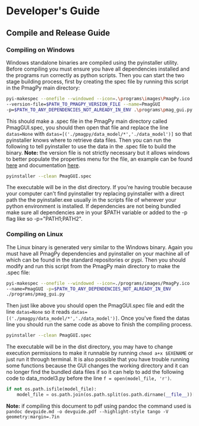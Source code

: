 # Developer's Guide

## Compile and Release Guide

### Compiling on Windows

Windows standalone binaries are compiled using the pyinstaller utility. Before compiling you must ensure you have all dependencies installed and the programs run correctly as python scripts. Then you can start the two stage building process, first by creating the spec file by running this script in the PmagPy main directory:

```bash
pyi-makespec --onefile --windowed --icon=.\programs\images\PmagPy.ico 
--version-file=$PATH_TO_PMAGPY_VERSION_FILE --name=PmagGUI 
-p=$PATH_TO_ANY_DEPENDENCIES_NOT_ALREADY_IN_ENV .\programs\pmag_gui.py
```

This should make a .spec file in the PmagPy main directory called PmagGUI.spec, you should then open that file and replace the line `datas=None` with `datas=[('./pmagpy/data_model/*','./data_model')]` so that pyinstaller knows where to retrieve data files. Then you can run the following to tell pyinstaller to use the data in the .spec file to build the binary. **Note:** the version file is not strictly necessary but it allows windows to better populate the properties menu for the file, an example can be found [here](http://stackoverflow.com/questions/14624245/what-does-a-version-file-look-like) and documentation [here](https://msdn.microsoft.com/en-us/library/ff468916(v=vs.85).aspx).

```bash
pyinstaller --clean PmagGUI.spec
```

The executable will be in the dist directory. If you're having trouble because your computer can't find pyinstaller try replacing pyinstaller with a direct path the the pyinstaller.exe usually in the scripts file of wherever your python environment is installed. If dependencies are not being bundled make sure all dependencies are in your $PATH variable or added to the -p flag like so -p="PATH1;PATH2".

### Compiling on Linux

The Linux binary is generated very similar to the Windows binary. Again you must have all PmagPy dependencies and pyinstaller on your machine all of which can be found in the standard repositories or pypi. Then you should modify and run this script from the PmagPy main directory to make the .spec file:

```bash
pyi-makespec --onefile --windowed --icon=./programs/images/PmagPy.ico 
--name=PmagGUI -p=$PATH_TO_ANY_DEPENDENCIES_NOT_ALREADY_IN_ENV 
./programs/pmag_gui.py
```

Then just like above you should open the PmagGUI.spec file and edit the line `datas=None` so it reads `datas=[('./pmagpy/data_model/*','./data_model')]`. Once you've fixed the datas line you should run the same code as above to finish the compiling process.

```bash
pyinstaller --clean PmagGUI.spec
```

The executable will be in the dist directory, you may have to change execution permissions to make it runnable by running `chmod a+x $EXENAME` or just run it through terminal. It is also possible that you have trouble running some functions because the GUI changes the working directory and it can no longer find the bundled data files if so it can help to add the following code to data_model3.py before the line `f = open(model_file, 'r')`.

```python
if not os.path.isfile(model_file):
    model_file = os.path.join(os.path.split(os.path.dirname(__file__))[0],'data_model','data_model.json')
```

**Note:** if compiling this document to pdf using pandoc the command used is `pandoc devguide.md -o devguide.pdf --highlight-style tango -V geometry:margin=.7in`
